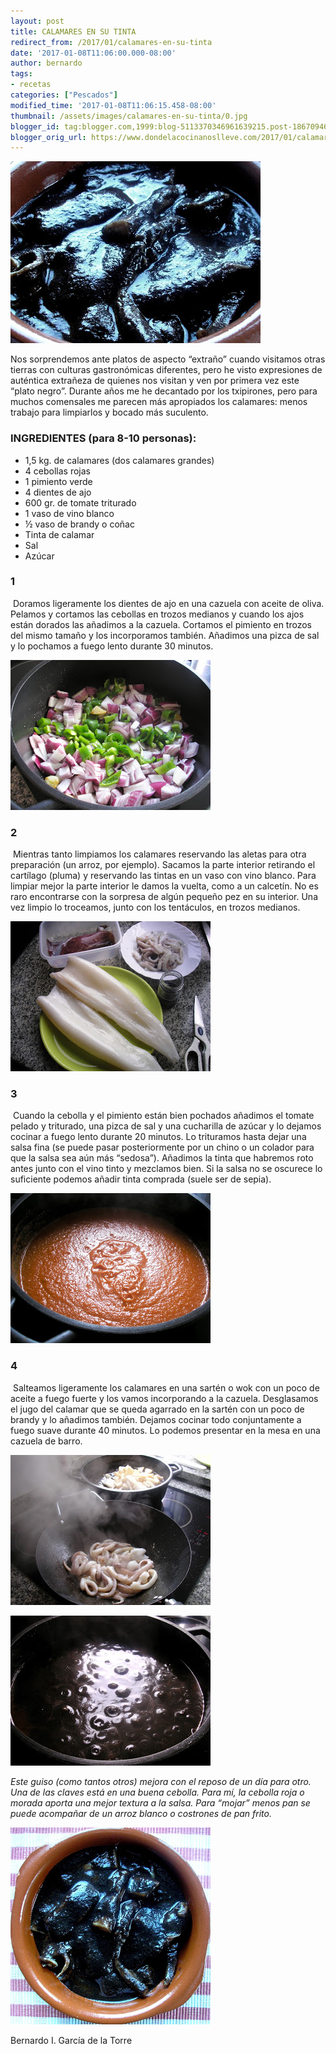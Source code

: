 ```yaml
---
layout: post
title: CALAMARES EN SU TINTA
redirect_from: /2017/01/calamares-en-su-tinta
date: '2017-01-08T11:06:00.000-08:00'
author: bernardo
tags:
- recetas
categories: ["Pescados"]
modified_time: '2017-01-08T11:06:15.458-08:00'
thumbnail: /assets/images/calamares-en-su-tinta/0.jpg
blogger_id: tag:blogger.com,1999:blog-5113370346961639215.post-1867094615652807634
blogger_orig_url: https://www.dondelacocinanoslleve.com/2017/01/calamares-en-su-tinta.html
---
```


![](/assets/images/calamares-en-su-tinta/0.jpg)

  
Nos sorprendemos ante platos de aspecto “extraño” cuando visitamos otras tierras con culturas gastronómicas diferentes, pero he visto expresiones de auténtica extrañeza de quienes nos visitan y ven por primera vez este “plato negro”. Durante años me he decantado por los txipirones, pero para muchos comensales me parecen más apropiados los calamares: menos trabajo para limpiarlos y bocado más suculento.  
### INGREDIENTES (para 8-10 personas):
* 1,5 kg. de calamares (dos calamares grandes)
* 4 cebollas rojas
* 1 pimiento verde
* 4 dientes de ajo
* 600 gr. de tomate triturado
* 1 vaso de vino blanco
* ½ vaso de brandy o coñac
* Tinta de calamar
* Sal
* Azúcar  

### 1

 Doramos ligeramente los dientes de ajo en una cazuela con aceite de oliva. Pelamos y cortamos las cebollas en trozos medianos y cuando los ajos están dorados las añadimos a la cazuela. Cortamos el pimiento en trozos del mismo tamaño y los incorporamos también. Añadimos una pizca de sal y lo pochamos a fuego lento durante 30 minutos.  

![](/assets/images/calamares-en-su-tinta/1.jpg)

  

### 2

 Mientras tanto limpiamos los calamares reservando las aletas para otra preparación (un arroz, por ejemplo). Sacamos la parte interior retirando el cartílago (pluma) y reservando las tintas en un vaso con vino blanco. Para limpiar mejor la parte interior le damos la vuelta, como a un calcetín. No es raro encontrarse con la sorpresa de algún pequeño pez en su interior. Una vez limpio lo troceamos, junto con los tentáculos, en trozos medianos.  

![](/assets/images/calamares-en-su-tinta/2.jpg)

  

### 3

 Cuando la cebolla y el pimiento están bien pochados añadimos el tomate pelado y triturado, una pizca de sal y una cucharilla de azúcar y lo dejamos cocinar a fuego lento durante 20 minutos. Lo trituramos hasta dejar una salsa fina (se puede pasar posteriormente por un chino o un colador para que la salsa sea aún más “sedosa”). Añadimos la tinta que habremos roto antes junto con el vino tinto y mezclamos bien. Si la salsa no se oscurece lo suficiente podemos añadir tinta comprada (suele ser de sepia).  

![](/assets/images/calamares-en-su-tinta/3.jpg)

  

### 4

 Salteamos ligeramente los calamares en una sartén o wok con un poco de aceite a fuego fuerte y los vamos incorporando a la cazuela. Desglasamos el jugo del calamar que se queda agarrado en la sartén con un poco de brandy y lo añadimos también. Dejamos cocinar todo conjuntamente a fuego suave durante 40 minutos. Lo podemos presentar en la mesa en una cazuela de barro.  

![](/assets/images/calamares-en-su-tinta/4.jpg)

  

![](/assets/images/calamares-en-su-tinta/5.jpg)

  

_Este guiso (como tantos otros) mejora con el reposo de un día para otro. Una de las claves está en una buena cebolla. Para mí, la cebolla roja o morada aporta una mejor textura a la salsa. Para “mojar” menos pan se puede acompañar de un arroz blanco o costrones de pan frito._

![](/assets/images/calamares-en-su-tinta/6.jpg)

  
  
Bernardo I. García de la Torre
